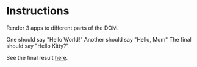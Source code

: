# Instructions
Render 3 apps to different parts of the DOM.

One should say "Hello World!"
Another should say "Hello, Mom"
The final should say "Hello Kitty?"

See the final result [here](https://2zv0ov3ykp.codesandbox.io/).